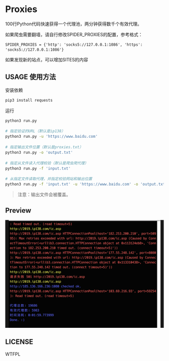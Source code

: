 # Proxies

100行Python代码快速获得一个代理池，两分钟获得数千个有效代理。

如果爬虫需要翻墙，请自行修改SPIDER_PROXIES的配置，参考格式：
```
SPIDER_PROXIES = {'http': 'socks5://127.0.0.1:1086', 'https': 'socks5://127.0.0.1:1086'}
```

如果发现新的站点，可以增加SITES的内容

## USAGE 使用方法
安装依赖
```bash
pip3 install requests
```

运行
```bash
python3 run.py

# 指定验证的URL（默认是ip138）
python3 run.py -u 'https://www.baidu.com'

# 指定输出文件位置（默认是proxies.txt）
python3 run.py -o 'output.txt'

# 指定从文件读入代理校验（默认是爬虫爬代理）
python3 run.py -f 'input.txt'

# 从指定文件读取代理，并指定校验网站和输出位置
python3 run.py -f 'input.txt' -u 'https://www.baidu.com' -o 'output.txt'
```

> 注意：输出文件会被覆盖。

## Preview
![](preview.png)

## LICENSE

WTFPL
